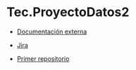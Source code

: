 # Tec.ProyectoDatos2

* [Documentación externa](https://github.com/Sof-valur/Tec.ProyectoDatos2/blob/master/Documentaci%C3%B3n%20externa.pdf)

* [Jira](https://tec21.atlassian.net/jira/software/projects/JUEG/settings/automation#/rule-list?systemLabelId=project&page=1&pageSize=20)

* [Primer repositorio](https://github.com/Sof-valur/TEC.ProyectoDatos)
